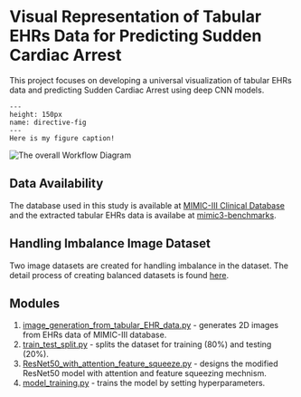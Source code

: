 # Visual Representation of Tabular EHRs Data for Predicting Sudden Cardiac Arrest

This project focuses on developing a universal visualization of tabular EHRs data and predicting Sudden Cardiac Arrest using deep CNN models.

```{figure} ../img/workflow_diagram.png
---
height: 150px
name: directive-fig
---
Here is my figure caption!
```

![The overall Workflow Diagram](https://github.com/afrin110203/visual_representation_of_Tabular_EHR_for_SCA_prediction/blob/main/img/workflow_diagram.png "GitHub Logo - Octocat")

## Data Availability
The database used in this study is available at [MIMIC-III Clinical Database](https://physionet.org/content/mimiciii/1.4/) and the extracted tabular EHRs data is availabe at [mimic3-benchmarks](https://github.com/YerevaNN/mimic3-benchmarks). 

## Handling Imbalance Image Dataset
Two image datasets are created for handling imbalance in the dataset. The detail process of creating balanced datasets is found [here](https://github.com/afrin110203/visual_representation_of_Tabular_EHR_for_SCA_prediction/blob/main/img/flowchart_of_image_dataset_creation.png). 
## Modules
1. [image_generation_from_tabular_EHR_data.py](https://github.com/afrin110203/visual_representation_of_Tabular_EHR_for_SCA_prediction/blob/main/src/image_generation_from_tabular_EHR_data.py) - generates 2D images from EHRs data of MIMIC-III database.
2. [train_test_split.py](https://github.com/afrin110203/visual_representation_of_Tabular_EHR_for_SCA_prediction/blob/main/src/train_test_split.py) - splits the dataset for training (80%) and testing (20%).
3. [ResNet50_with_attention_feature_squeeze.py](https://github.com/afrin110203/visual_representation_of_Tabular_EHR_for_SCA_prediction/blob/main/src/ResNet50_with_attention_feature_squeeze.py) - designs the modified ResNet50 model with attention and feature squeezing mechnism.
4. [model_training.py](https://github.com/afrin110203/visual_representation_of_Tabular_EHR_for_SCA_prediction/blob/main/src/model_training.py) - trains the model by setting hyperparameters.


